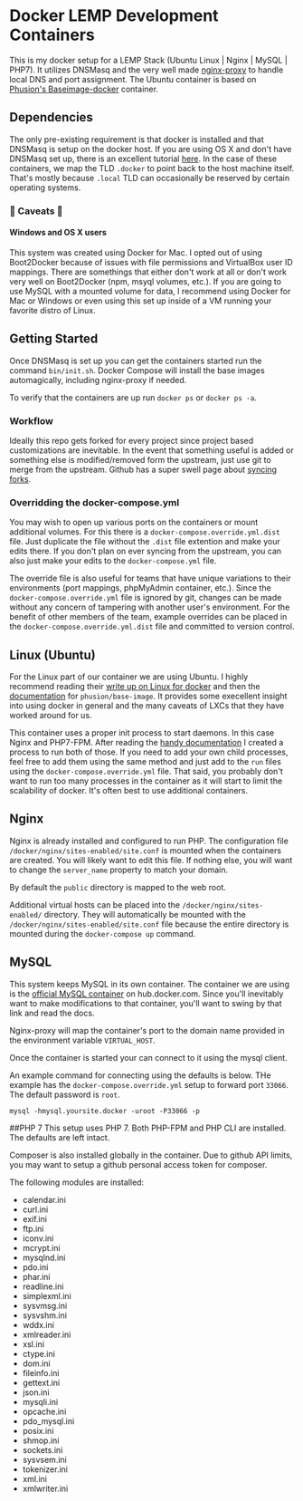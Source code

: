 # Docker LEMP Development Containers

This is my docker setup for a LEMP Stack (Ubuntu Linux | Nginx | MySQL | PHP7). It utilizes DNSMasq and the very well 
made [nginx-proxy](https://github.com/jwilder/nginx-proxy) to handle local DNS and port assignment. The Ubuntu container is based on [Phusion's Baseimage-docker](https://github.com/phusion/baseimage-docker) container.

## Dependencies
The only pre-existing requirement is that docker is installed and that DNSMasq is setup on the docker host. If you are using OS X and don't have DNSMasq set up, there is an excellent tutorial [here](https://passingcuriosity.com/2013/dnsmasq-dev-osx/). In the case of these containers, we map the TLD `.docker` to point back to the host machine itself. That's mostly because `.local` TLD can occasionally be reserved by certain operating systems.

### 👾 Caveats 👾
#### Windows and OS X users
This system was created using Docker for Mac. I opted out of using Boot2Docker because of issues with file permissions and VirtualBox user ID mappings. There are somethings that either don't work at all or don't work very well on Boot2Docker (npm, msyql volumes, etc.). If you are going to use MySQL with a mounted volume for data, I recommend using Docker for Mac or Windows or even using this set up inside of a VM running your favorite distro of Linux.


## Getting Started

Once DNSMasq is set up you can get the containers started run the command `bin/init.sh`. Docker Compose will install the base images automagically, including nginx-proxy if needed.

To verify that the containers are up run `docker ps` or `docker ps -a`.

### Workflow
Ideally this repo gets forked for every project since project based customizations are inevitable. In the event that something useful is added or something else is modified/removed form the upstream, just use git to merge from the upstream. Github has a super swell page about [syncing forks](https://help.github.com/articles/syncing-a-fork/).

### Overridding the docker-compose.yml

You may wish to open up various ports on the containers or mount additional volumes. For this there is a `docker-compose.override.yml.dist` file. Just duplicate the file without the `.dist` file extention and make your edits there. If you don't plan on ever syncing from the upstream, you can also just make your edits to the `docker-compose.yml` file.

The override file is also useful for teams that have unique variations to their environments (port mappings, phpMyAdmin container, etc.). Since the `docker-compose.override.yml` file is ignored by git, changes can be made without any concern of tampering with another user's environment. For the benefit of other members of the team, example overrides can be placed in the `docker-compose.override.yml.dist` file and committed to version control.

## Linux (Ubuntu)
For the Linux part of our container we are using Ubuntu. I highly recommend reading their [write up on Linux for docker](http://phusion.github.io/baseimage-docker/) and then the [documentation](https://github.com/phusion/baseimage-docker) for `phusion/base-image`. It provides some execellent insight into using docker in general and the many caveats of LXCs that they have worked around for us.

This container uses a proper init process to start daemons. In this case Nginx and PHP7-FPM. After reading the [handy documentation](https://github.com/phusion/baseimage-docker#adding-additional-daemons) I created a process to run both of those. If you need to add your own child processes, feel free to add them using the same method and just add to the `run` files using the `docker-compose.override.yml` file. That said, you probably don't want to run too many processes in the container as it will start to limit the scalability of docker. It's often best to use additional containers.

## Nginx
Nginx is already installed and configured to run PHP. The configuration file `/docker/nginx/sites-enabled/site.conf` is mounted when the containers are created. You will likely want to edit this file. If nothing else, you will want to change the `server_name` property to match your domain.

By default the `public` directory is mapped to the web root.

Additional virtual hosts can be placed into the `/docker/nginx/sites-enabled/` directory. They will automatically be mounted with the `/docker/nginx/sites-enabled/site.conf` file because the entire directory is mounted during the `docker-compose up` command.

## MySQL
This system keeps MySQL in its own container. The container we are using is the [official MySQL container](https://hub.docker.com/_/mysql/) on hub.docker.com. Since you'll inevitably want to make modifications to that container, you'll want to swing by that link and read the docs.

Nginx-proxy will map the container's port to the domain name provided in the environment variable `VIRTUAL_HOST`.

Once the container is started your can connect to it using the mysql client. 

An example command for connecting using the defaults is below. THe example has the `docker-compose.override.yml` setup to forward port `33066`. The default password is `root`.

```
mysql -hmysql.yoursite.docker -uroot -P33066 -p
```

##PHP 7
This setup uses PHP 7. Both PHP-FPM and PHP CLI are installed. The defaults are left intact.

Composer is also installed globally in the container. Due to github API limits, you may want to setup a github personal access token for composer.

The following modules are installed:

 * calendar.ini
 * curl.ini
 * exif.ini
 * ftp.ini
 * iconv.ini
 * mcrypt.ini
 * mysqlnd.ini
 * pdo.ini
 * phar.ini
 * readline.ini
 * simplexml.ini
 * sysvmsg.ini
 * sysvshm.ini
 * wddx.ini
 * xmlreader.ini
 * xsl.ini
 * ctype.ini
 * dom.ini
 * fileinfo.ini
 * gettext.ini
 * json.ini
 * mysqli.ini
 * opcache.ini
 * pdo_mysql.ini
 * posix.ini
 * shmop.ini
 * sockets.ini
 * sysvsem.ini
 * tokenizer.ini
 * xml.ini
 * xmlwriter.ini
